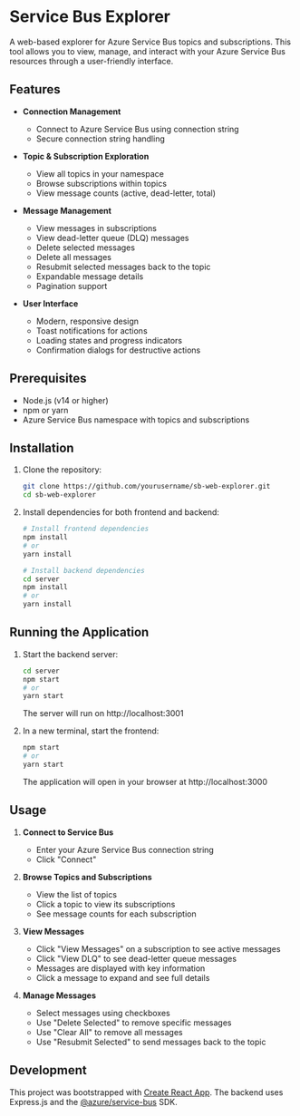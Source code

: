 # Service Bus Explorer

A web-based explorer for Azure Service Bus topics and subscriptions. This tool allows you to view, manage, and interact with your Azure Service Bus resources through a user-friendly interface.

## Features

- **Connection Management**
  - Connect to Azure Service Bus using connection string
  - Secure connection string handling

- **Topic & Subscription Exploration**
  - View all topics in your namespace
  - Browse subscriptions within topics
  - View message counts (active, dead-letter, total)

- **Message Management**
  - View messages in subscriptions
  - View dead-letter queue (DLQ) messages
  - Delete selected messages
  - Delete all messages
  - Resubmit selected messages back to the topic
  - Expandable message details
  - Pagination support

- **User Interface**
  - Modern, responsive design
  - Toast notifications for actions
  - Loading states and progress indicators
  - Confirmation dialogs for destructive actions

## Prerequisites

- Node.js (v14 or higher)
- npm or yarn
- Azure Service Bus namespace with topics and subscriptions

## Installation

1. Clone the repository:
   ```bash
   git clone https://github.com/yourusername/sb-web-explorer.git
   cd sb-web-explorer
   ```

2. Install dependencies for both frontend and backend:
   ```bash
   # Install frontend dependencies
   npm install
   # or
   yarn install

   # Install backend dependencies
   cd server
   npm install
   # or
   yarn install
   ```

## Running the Application

1. Start the backend server:
   ```bash
   cd server
   npm start
   # or
   yarn start
   ```
   The server will run on http://localhost:3001

2. In a new terminal, start the frontend:
   ```bash
   npm start
   # or
   yarn start
   ```
   The application will open in your browser at http://localhost:3000

## Usage

1. **Connect to Service Bus**
   - Enter your Azure Service Bus connection string
   - Click "Connect"

2. **Browse Topics and Subscriptions**
   - View the list of topics
   - Click a topic to view its subscriptions
   - See message counts for each subscription

3. **View Messages**
   - Click "View Messages" on a subscription to see active messages
   - Click "View DLQ" to see dead-letter queue messages
   - Messages are displayed with key information
   - Click a message to expand and see full details

4. **Manage Messages**
   - Select messages using checkboxes
   - Use "Delete Selected" to remove specific messages
   - Use "Clear All" to remove all messages
   - Use "Resubmit Selected" to send messages back to the topic

## Development

This project was bootstrapped with [Create React App](https://github.com/facebook/create-react-app).
The backend uses Express.js and the [@azure/service-bus](https://www.npmjs.com/package/@azure/service-bus) SDK.

